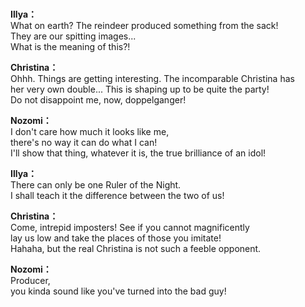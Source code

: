# 

  
**Illya：**  
What on earth? The reindeer produced something from the sack!  
They are our spitting images...  
What is the meaning of this?!  
  
**Christina：**  
Ohhh. Things are getting interesting. The incomparable Christina has  
her very own double... This is shaping up to be quite the party!  
Do not disappoint me, now, doppelganger!  
  
**Nozomi：**  
I don't care how much it looks like me,  
there's no way it can do what I can!  
I'll show that thing, whatever it is, the true brilliance of an idol!  
  
**Illya：**  
There can only be one Ruler of the Night.  
I shall teach it the difference between the two of us!  
  
**Christina：**  
Come, intrepid imposters! See if you cannot magnificently  
lay us low and take the places of those you imitate!  
Hahaha, but the real Christina is not such a feeble opponent.  
  
**Nozomi：**  
Producer,  
you kinda sound like you've turned into the bad guy!  
